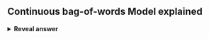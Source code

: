 ## Continuous bag-of-words Model explained
<details>
<summary><b>Reveal answer</b></summary>
Use multiple words to predict a single word.<br>
</details>
